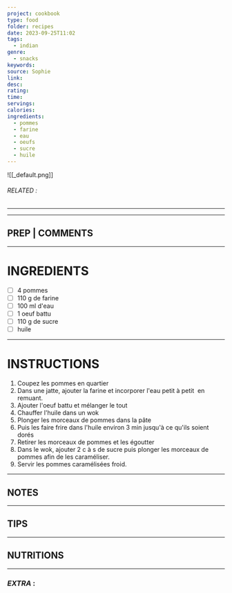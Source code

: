 ```yaml
---
project: cookbook
type: food
folder: recipes
date: 2023-09-25T11:02
tags:
  - indian
genre:
  - snacks
keywords: 
source: Sophie
link: 
desc: 
rating: 
time: 
servings: 
calories: 
ingredients:
  - pommes
  - farine
  - eau
  - oeufs
  - sucre
  - huile
---
```


![[_default.png]]
###### *RELATED* : 
---


---
## PREP | COMMENTS



---
# INGREDIENTS

- [ ] 4 pommes
- [ ] 110 g de farine
- [ ] 100 ml d'eau
- [ ] 1 oeuf battu
- [ ] 110 g de sucre
- [ ] huile

---
# INSTRUCTIONS

1. Coupez les pommes en quartier
2. Dans une jatte, ajouter la farine et incorporer l'eau petit à petit  en remuant.
3. Ajouter l'oeuf battu et mélanger le tout
4. Chauffer l'huile dans un wok
5. Plonger les morceaux de pommes dans la pâte
6. Puis les faire frire dans l'huile environ 3 min jusqu'à ce qu'ils soient dorés
7. Retirer les morceaux de pommes et les égoutter
8. Dans le wok, ajouter 2 c à s de sucre puis plonger les morceaux de pommes afin de les caraméliser.
9. Servir les pommes caramélisées froid.

---
## NOTES



---
## TIPS



---
## NUTRITIONS



---
### *EXTRA* :




